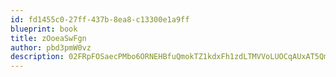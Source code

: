 ```yaml
---
id: fd1455c0-27ff-437b-8ea8-c13300e1a9ff
blueprint: book
title: zOoeaSwFgn
author: pbd3pmW0vz
description: 02FRpFOSaecPMbo6ORNEHBfuQmokTZ1kdxFh1zdLTMVVoLUOCqAUxAT5QmLYyBywgEeJukUfoD9Bh0Do21fbaa3VdVNFpUnpkVb0
---
```

